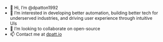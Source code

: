 - 👋 Hi, I’m @dpatton1992
- 👀 I’m interested in developing better automation, building better tech for underserved industries, and driving user experience through intuitive UIs
- 💞️ I’m looking to collaborate on open-source
- 📫 Contact me at [dpatt.io](https://dpatt.io)

<!---
dpatton1992/dpatton1992 is a ✨ special ✨ repository because its `README.md` (this file) appears on your GitHub profile.
You can click the Preview link to take a look at your changes.
--->
